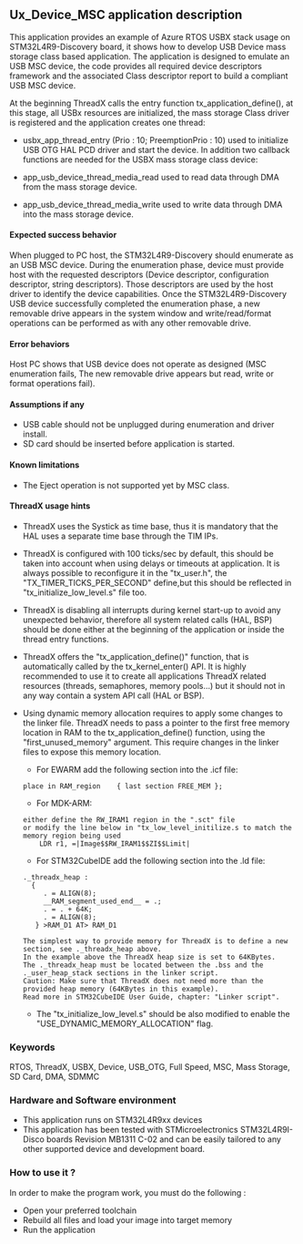 
## <b>Ux_Device_MSC application description</b>

This application provides an example of Azure RTOS USBX stack usage on STM32L4R9-Discovery board, it shows how to develop USB Device mass storage class based application.
The application is designed to emulate an USB MSC device, the code provides all required device descriptors framework and the associated Class descriptor report 
to build a compliant USB MSC device.

At the beginning ThreadX calls the entry function tx_application_define(), at this stage, all USBx resources are initialized, the mass storage Class driver is
registered and the application creates one thread:

  - usbx_app_thread_entry (Prio : 10; PreemptionPrio : 10) used to initialize USB OTG HAL PCD driver and start the device.
In addition two callback functions are needed for the USBX mass storage class device:

  - app_usb_device_thread_media_read used to read data through DMA from the mass storage device.
  - app_usb_device_thread_media_write used to write data through DMA into the mass storage device.

#### <b>Expected success behavior</b>

When plugged to PC host, the STM32L4R9-Discovery should enumerate as an USB MSC device. During the enumeration phase, device must provide host with the requested
descriptors (Device descriptor, configuration descriptor, string descriptors).
Those descriptors are used by the host driver to identify the device capabilities.
Once the STM32L4R9-Discovery USB device successfully completed the enumeration phase, a new removable drive appears in the system window and write/read/format
operations can be performed as with any other removable drive.

#### <b>Error behaviors</b>

Host PC shows that USB device does not operate as designed (MSC enumeration fails, The new removable drive appears but read, write or format operations fail).

#### <b>Assumptions if any</b>

  - USB cable should not be unplugged during enumeration and driver install.
  - SD card should be inserted before application is started.

#### <b>Known limitations</b>

  - The Eject operation is not supported yet by MSC class.

#### <b>ThreadX usage hints</b>

 - ThreadX uses the Systick as time base, thus it is mandatory that the HAL uses a separate time base through the TIM IPs.
 - ThreadX is configured with 100 ticks/sec by default, this should be taken into account when using delays or timeouts at application. It is always possible to reconfigure it in the "tx_user.h", the "TX_TIMER_TICKS_PER_SECOND" define,but this should be reflected in "tx_initialize_low_level.s" file too.
 - ThreadX is disabling all interrupts during kernel start-up to avoid any unexpected behavior, therefore all system related calls (HAL, BSP) should be done either at the beginning of the application or inside the thread entry functions.
 - ThreadX offers the "tx_application_define()" function, that is automatically called by the tx_kernel_enter() API.
   It is highly recommended to use it to create all applications ThreadX related resources (threads, semaphores, memory pools...)  but it should not in any way contain a system API call (HAL or BSP).
 - Using dynamic memory allocation requires to apply some changes to the linker file.
   ThreadX needs to pass a pointer to the first free memory location in RAM to the tx_application_define() function,
   using the "first_unused_memory" argument.
   This require changes in the linker files to expose this memory location.
    + For EWARM add the following section into the .icf file:
     ```
	 place in RAM_region    { last section FREE_MEM };
	 ```
    + For MDK-ARM:
	```
    either define the RW_IRAM1 region in the ".sct" file
    or modify the line below in "tx_low_level_initilize.s to match the memory region being used
        LDR r1, =|Image$$RW_IRAM1$$ZI$$Limit|
	```
    + For STM32CubeIDE add the following section into the .ld file:
	```
    ._threadx_heap :
      {
         . = ALIGN(8);
         __RAM_segment_used_end__ = .;
         . = . + 64K;
         . = ALIGN(8);
       } >RAM_D1 AT> RAM_D1
	```

       The simplest way to provide memory for ThreadX is to define a new section, see ._threadx_heap above.
       In the example above the ThreadX heap size is set to 64KBytes.
       The ._threadx_heap must be located between the .bss and the ._user_heap_stack sections in the linker script.
       Caution: Make sure that ThreadX does not need more than the provided heap memory (64KBytes in this example).
       Read more in STM32CubeIDE User Guide, chapter: "Linker script".

    + The "tx_initialize_low_level.s" should be also modified to enable the "USE_DYNAMIC_MEMORY_ALLOCATION" flag.

### <b>Keywords</b>

RTOS, ThreadX, USBX, Device, USB_OTG, Full Speed, MSC, Mass Storage, SD Card, DMA, SDMMC

### <b>Hardware and Software environment</b>

  - This application runs on STM32L4R9xx devices
  - This application has been tested with STMicroelectronics STM32L4R9I-Disco boards Revision MB1311 C-02
    and can be easily tailored to any other supported device and development board.

### <b>How to use it ?</b>

In order to make the program work, you must do the following :

 - Open your preferred toolchain
 - Rebuild all files and load your image into target memory
 - Run the application
